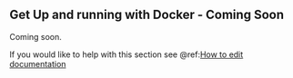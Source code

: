 ## Get Up and running with Docker - Coming Soon

Coming soon.

If you would like to help with this section see @ref:[How to edit documentation](../../developer/doc_updates.md)